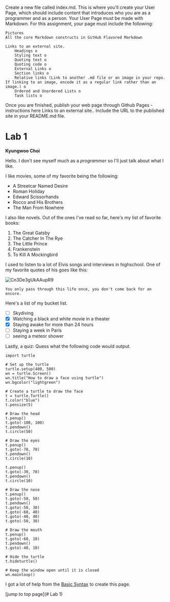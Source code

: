 Create a new file called index.md. This is where you'll create your User Page, which should include content that introduces who you are as a programmer and as a person. Your User Page must be made with Markdown. For this assignment, your page must include the following:

    Pictures
    All the core Markdown constructs in GitHub Flavored Markdown 

    Links to an external site.
        Headings o
        Styling text o
        Quoting text o
        Quoting code o
        External Links o
        Section links o
        Relative links (Link to another .md file or an image in your repo. If linking to an image, encode it as a regular link rather than an image.) o
        Ordered and Unordered Lists o
        Task lists o

Once you are finished, publish your web page through Github Pages - instructions here
Links to an external site.. Include the URL to the published site in your README.md file.

# Lab 1  
**Kyungwoo Choi**  

Hello.
I don't see myself much as a *programmer* so I'll just talk about what I like.

I like movies, some of my favorite being the following:

- A Streetcar Named Desire
- Roman Holiday
- Edward Scissorhands
- Rocco and His Brothers
- The Man From Nowhere

I also like novels. Out of the ones I've read so far, here's my list of favorite books:

1. The Great Gatsby
2. The Catcher In The Rye
3. The Little Prince
4. Frankenstein
5. To Kill A Mockingbird

I used to listen to a lot of Elvis songs and interviews in highschool. One of my favorite quotes of his goes like this:

![Cn3De3gUkAAupR9](https://github.com/kyc013/Lab1/assets/147003854/cf5aee86-c504-4024-ba70-729bf24e6791)

```
You only pass through this life once, you don't come back for an encore.
```

Here's a list of my bucket list.
- [ ] Skydiving
- [x] Watching a black and white movie in a theater
- [x] Staying awake for more than 24 hours
- [ ] Staying a week in Paris
- [ ] seeing a meteor shower

Lastly, a quiz:
Quess what the following code would output.

    import turtle 
     
    # Set up the turtle 
    turtle.setup(400, 500) 
    wn = turtle.Screen() 
    wn.title("How to draw a face using turtle") 
    wn.bgcolor("lightgreen") 
     
    # Create a turtle to draw the face 
    t = turtle.Turtle() 
    t.color("blue") 
    t.pensize(5) 
     
    # Draw the head 
    t.penup() 
    t.goto(-100, 100) 
    t.pendown() 
    t.circle(50) 
     
    # Draw the eyes 
    t.penup() 
    t.goto(-70, 70) 
    t.pendown() 
    t.circle(10) 
     
    t.penup() 
    t.goto(-30, 70) 
    t.pendown() 
    t.circle(10) 
     
    # Draw the nose 
    t.penup() 
    t.goto(-50, 50) 
    t.pendown() 
    t.goto(-50, 30) 
    t.goto(-60, 40) 
    t.goto(-40, 40) 
    t.goto(-50, 30) 
     
    # Draw the mouth 
    t.penup() 
    t.goto(-60, 10) 
    t.pendown() 
    t.goto(-40, 10) 
     
    # Hide the turtle 
    t.hideturtle() 
     
    # Keep the window open until it is closed 
    wn.mainloop() 

I got a lot of help from the [Basic Syntax](https://www.markdownguide.org/basic-syntax/) to create this page.

[jump to top page](# Lab 1)

